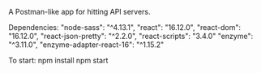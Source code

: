 A Postman-like app for hitting API servers.

Dependencies: 
    "node-sass": "^4.13.1",
    "react": "16.12.0",
    "react-dom": "16.12.0",
    "react-json-pretty": "^2.2.0",
    "react-scripts": "3.4.0"
    "enzyme": "^3.11.0",
    "enzyme-adapter-react-16": "^1.15.2"

To start:
npm install
npm start